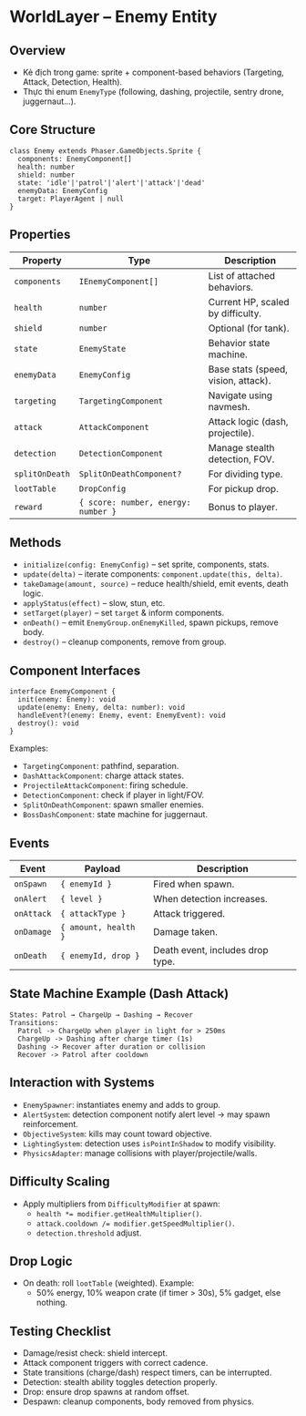 # WorldLayer – Enemy Entity

## Overview
- Kẻ địch trong game: sprite + component-based behaviors (Targeting, Attack, Detection, Health).
- Thực thi enum `EnemyType` (following, dashing, projectile, sentry drone, juggernaut...).

## Core Structure
```
class Enemy extends Phaser.GameObjects.Sprite {
  components: EnemyComponent[]
  health: number
  shield: number
  state: 'idle'|'patrol'|'alert'|'attack'|'dead'
  enemyData: EnemyConfig
  target: PlayerAgent | null
}
```

## Properties
| Property | Type | Description |
|----------|------|-------------|
| `components` | `IEnemyComponent[]` | List of attached behaviors. |
| `health` | `number` | Current HP, scaled by difficulty. |
| `shield` | `number` | Optional (for tank). |
| `state` | `EnemyState` | Behavior state machine. |
| `enemyData` | `EnemyConfig` | Base stats (speed, vision, attack). |
| `targeting` | `TargetingComponent` | Navigate using navmesh. |
| `attack` | `AttackComponent` | Attack logic (dash, projectile). |
| `detection` | `DetectionComponent` | Manage stealth detection, FOV. |
| `splitOnDeath` | `SplitOnDeathComponent?` | For dividing type. |
| `lootTable` | `DropConfig` | For pickup drop. |
| `reward` | `{ score: number, energy: number }` | Bonus to player.

## Methods
- `initialize(config: EnemyConfig)` – set sprite, components, stats.
- `update(delta)` – iterate components: `component.update(this, delta)`.
- `takeDamage(amount, source)` – reduce health/shield, emit events, death logic.
- `applyStatus(effect)` – slow, stun, etc.
- `setTarget(player)` – set `target` & inform components.
- `onDeath()` – emit `EnemyGroup.onEnemyKilled`, spawn pickups, remove body.
- `destroy()` – cleanup components, remove from group.

## Component Interfaces
```
interface EnemyComponent {
  init(enemy: Enemy): void
  update(enemy: Enemy, delta: number): void
  handleEvent?(enemy: Enemy, event: EnemyEvent): void
  destroy(): void
}
```
Examples:
- `TargetingComponent`: pathfind, separation.
- `DashAttackComponent`: charge attack states.
- `ProjectileAttackComponent`: firing schedule.
- `DetectionComponent`: check if player in light/FOV.
- `SplitOnDeathComponent`: spawn smaller enemies.
- `BossDashComponent`: state machine for juggernaut.

## Events
| Event | Payload | Description |
|-------|---------|-------------|
| `onSpawn` | `{ enemyId }` | Fired when spawn. |
| `onAlert` | `{ level }` | When detection increases. |
| `onAttack` | `{ attackType }` | Attack triggered. |
| `onDamage` | `{ amount, health }` | Damage taken. |
| `onDeath` | `{ enemyId, drop }` | Death event, includes drop type. |

## State Machine Example (Dash Attack)
```
States: Patrol → ChargeUp → Dashing → Recover
Transitions:
  Patrol -> ChargeUp when player in light for > 250ms
  ChargeUp -> Dashing after charge timer (1s)
  Dashing -> Recover after duration or collision
  Recover -> Patrol after cooldown
```

## Interaction with Systems
- `EnemySpawner`: instantiates enemy and adds to group.
- `AlertSystem`: detection component notify alert level → may spawn reinforcement.
- `ObjectiveSystem`: kills may count toward objective.
- `LightingSystem`: detection uses `isPointInShadow` to modify visibility.
- `PhysicsAdapter`: manage collisions with player/projectile/walls.

## Difficulty Scaling
- Apply multipliers from `DifficultyModifier` at spawn:
  - `health *= modifier.getHealthMultiplier()`.
  - `attack.cooldown /= modifier.getSpeedMultiplier()`.
  - `detection.threshold` adjust.

## Drop Logic
- On death: roll `lootTable` (weighted). Example:
  - 50% energy, 10% weapon crate (if timer > 30s), 5% gadget, else nothing.

## Testing Checklist
- Damage/resist check: shield intercept.
- Attack component triggers with correct cadence.
- State transitions (charge/dash) respect timers, can be interrupted.
- Detection: stealth ability toggles detection properly.
- Drop: ensure drop spawns at random offset.
- Despawn: cleanup components, body removed from physics.
